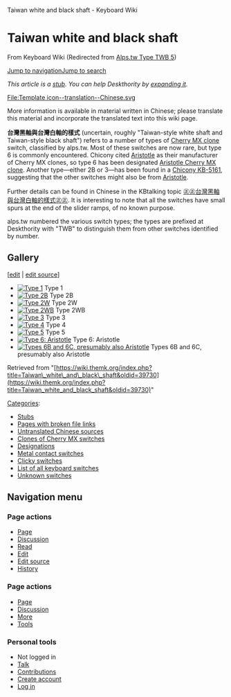 Taiwan white and black shaft - Keyboard Wiki

Taiwan white and black shaft
============================

From Keyboard Wiki (Redirected from [Alps.tw Type TWB 5](https://wiki.themk.org/index.php?title=Alps.tw_Type_TWB_5&redirect=no "Alps.tw Type TWB 5")) 

[Jump to navigation](https://wiki.themk.org/index.php/Alps.tw_Type_TWB_5#column-one)[Jump to search](https://wiki.themk.org/index.php/Alps.tw_Type_TWB_5#searchInput)

*This article is a [stub](https://wiki.themk.org/index.php/Deskthority:stub "Deskthority:stub"). You can help Deskthority by [expanding it](https://wiki.themk.org/index.php?title=Taiwan_white_and_black_shaft&action=edit).*

[File:Template icon--translation--Chinese.svg](https://wiki.themk.org/index.php?title=Special:Upload&wpDestFile=Template_icon--translation--Chinese.svg "File:Template icon--translation--Chinese.svg")

More information is available in material written in Chinese; please translate this material and incorporate the translated text into this wiki page.

**台灣黑軸與台灣白軸的樣式** (uncertain, roughly "Taiwan-style white shaft and Taiwan-style black shaft") refers to a number of types of [Cherry MX clone](https://wiki.themk.org/index.php/Cherry_MX_clone "Cherry MX clone") switch, classified by alps.tw. Most of these switches are now rare, but type 6 is commonly encountered. Chicony cited [Aristotle](https://wiki.themk.org/index.php/Aristotle "Aristotle") as their manufacturer of Cherry MX clones, so type 6 has been designated [Aristotle Cherry MX clone](https://wiki.themk.org/index.php/Aristotle_Cherry_MX_clone "Aristotle Cherry MX clone"). Another type—either 2B or 3—has been found in a [Chicony KB-5161](https://wiki.themk.org/index.php/Chicony_KB-5161 "Chicony KB-5161"), suggesting that the other switches might also be from [Aristotle](https://wiki.themk.org/index.php/Aristotle "Aristotle").

Further details can be found in Chinese in the KBtalking topic [㊣㊣台灣黑軸與台灣白軸的樣式㊣㊣](http://kbtalking.cool3c.com/article/18452). It is interesting to note that all the switches have small spurs at the end of the slider ramps, of no known purpose.

alps.tw numbered the various switch types; the types are prefixed at Deskthority with "TWB" to distinguish them from other switches identified by number.

Gallery
-------

\[[edit](https://wiki.themk.org/index.php?title=Taiwan_white_and_black_shaft&veaction=edit&section=1 "Edit section: Gallery") | [edit source](https://wiki.themk.org/index.php?title=Taiwan_white_and_black_shaft&action=edit&section=1 "Edit section's source code: Gallery")\]

*   [![Type 1](https://wiki.themk.org/images/thumb/8/80/Alps.tw_Type_TWB_1.jpg/479px-Alps.tw_Type_TWB_1.jpg)](https://wiki.themk.org/index.php/File:Alps.tw_Type_TWB_1.jpg "Type 1") Type 1 
*   [![Type 2B](https://wiki.themk.org/images/thumb/d/d5/Alps.tw_Type_TWB_2B.jpg/475px-Alps.tw_Type_TWB_2B.jpg)](https://wiki.themk.org/index.php/File:Alps.tw_Type_TWB_2B.jpg "Type 2B") Type 2B 
*   [![Type 2W](https://wiki.themk.org/images/thumb/8/87/Alps.tw_Type_TWB_2W.jpg/500px-Alps.tw_Type_TWB_2W.jpg)](https://wiki.themk.org/index.php/File:Alps.tw_Type_TWB_2W.jpg "Type 2W") Type 2W 
*   [![Type 2WB](https://wiki.themk.org/images/thumb/e/e4/Alps.tw_Type_TWB_2WB.jpg/500px-Alps.tw_Type_TWB_2WB.jpg)](https://wiki.themk.org/index.php/File:Alps.tw_Type_TWB_2WB.jpg "Type 2WB") Type 2WB 
*   [![Type 3](https://wiki.themk.org/images/thumb/c/c1/Alps.tw_Type_TWB_3.jpg/497px-Alps.tw_Type_TWB_3.jpg)](https://wiki.themk.org/index.php/File:Alps.tw_Type_TWB_3.jpg "Type 3") Type 3 
*   [![Type 4](https://wiki.themk.org/images/thumb/a/a8/Alps.tw_Type_TWB_4.jpg/471px-Alps.tw_Type_TWB_4.jpg)](https://wiki.themk.org/index.php/File:Alps.tw_Type_TWB_4.jpg "Type 4") Type 4 
*   [![Type 5](https://wiki.themk.org/images/thumb/d/d9/Alps.tw_Type_TWB_5.jpg/484px-Alps.tw_Type_TWB_5.jpg)](https://wiki.themk.org/index.php/File:Alps.tw_Type_TWB_5.jpg "Type 5") Type 5 
*   [![Type 6: Aristotle](https://wiki.themk.org/images/thumb/0/0f/Aristotle_Cherry_MX_clone_--_disassembled.jpg/455px-Aristotle_Cherry_MX_clone_--_disassembled.jpg)](https://wiki.themk.org/index.php/File:Aristotle_Cherry_MX_clone_--_disassembled.jpg "Type 6: Aristotle") Type 6: Aristotle 
*   [![Types 6B and 6C, presumably also Aristotle](https://wiki.themk.org/images/thumb/e/ec/Aristotle_Cherry_MX_clone_--_alternative_versions.jpg/500px-Aristotle_Cherry_MX_clone_--_alternative_versions.jpg)](https://wiki.themk.org/index.php/File:Aristotle_Cherry_MX_clone_--_alternative_versions.jpg "Types 6B and 6C, presumably also Aristotle") Types 6B and 6C, presumably also Aristotle

Retrieved from "[https://wiki.themk.org/index.php?title=Taiwan\_white\_and\_black\_shaft&oldid=39730](https://wiki.themk.org/index.php?title=Taiwan_white_and_black_shaft&oldid=39730)"

[Categories](https://wiki.themk.org/index.php/Special:Categories "Special:Categories"):

*   [Stubs](https://wiki.themk.org/index.php/Category:Stubs "Category:Stubs")
*   [Pages with broken file links](https://wiki.themk.org/index.php/Category:Pages_with_broken_file_links "Category:Pages with broken file links")
*   [Untranslated Chinese sources](https://wiki.themk.org/index.php/Category:Untranslated_Chinese_sources "Category:Untranslated Chinese sources")
*   [Clones of Cherry MX switches](https://wiki.themk.org/index.php/Category:Clones_of_Cherry_MX_switches "Category:Clones of Cherry MX switches")
*   [Designations](https://wiki.themk.org/index.php/Category:Designations "Category:Designations")
*   [Metal contact switches](https://wiki.themk.org/index.php/Category:Metal_contact_switches "Category:Metal contact switches")
*   [Clicky switches](https://wiki.themk.org/index.php/Category:Clicky_switches "Category:Clicky switches")
*   [List of all keyboard switches](https://wiki.themk.org/index.php/Category:List_of_all_keyboard_switches "Category:List of all keyboard switches")
*   [Unknown switches](https://wiki.themk.org/index.php/Category:Unknown_switches "Category:Unknown switches")

Navigation menu
---------------

### Page actions

*   [Page](https://wiki.themk.org/index.php/Taiwan_white_and_black_shaft "View the content page [c]")
*   [Discussion](https://wiki.themk.org/index.php?title=Talk:Taiwan_white_and_black_shaft&action=edit&redlink=1 "Discussion about the content page (page does not exist) [t]")
*   [Read](https://wiki.themk.org/index.php/Taiwan_white_and_black_shaft)
*   [Edit](https://wiki.themk.org/index.php?title=Taiwan_white_and_black_shaft&veaction=edit "Edit this page [v]")
*   [Edit source](https://wiki.themk.org/index.php?title=Taiwan_white_and_black_shaft&action=edit "Edit the source code of this page [e]")
*   [History](https://wiki.themk.org/index.php?title=Taiwan_white_and_black_shaft&action=history "Past revisions of this page [h]")

### Page actions

*   [Page](https://wiki.themk.org/index.php/Taiwan_white_and_black_shaft "Page")
*   [Discussion](https://wiki.themk.org/index.php?title=Talk:Taiwan_white_and_black_shaft&action=edit&redlink=1 " (page does not exist)")
*   [More](https://wiki.themk.org/index.php/Alps.tw_Type_TWB_5#p-cactions)
*   [Tools](https://wiki.themk.org/index.php/Alps.tw_Type_TWB_5#p-tb "Tools")

### Personal tools

*   Not logged in
*   [Talk](https://wiki.themk.org/index.php/Special:MyTalk "Discussion about edits from this IP address [n]")
*   [Contributions](https://wiki.themk.org/index.php/Special:MyContributions "A list of edits made from this IP address [y]")
*   [Create account](https://wiki.themk.org/index.php?title=Special:CreateAccount&returnto=Taiwan+white+and+black+shaft "You are encouraged to create an account and log in; however, it is not mandatory")
*   [Log in](https://wiki.themk.org/index.php?title=Special:UserLogin&returnto=Taiwan+white+and+black+shaft "You are encouraged to log in; however, it is not mandatory [o]")

[](https://wiki.themk.org/index.php/Main_Page) [](https://wiki.themk.org/index.php/Alps.tw_Type_TWB_5#sidebar "Jump to navigation")[](https://wiki.themk.org/index.php/Alps.tw_Type_TWB_5#p-personal "user tools")[](https://wiki.themk.org/index.php/Alps.tw_Type_TWB_5#globalWrapper "back to top")